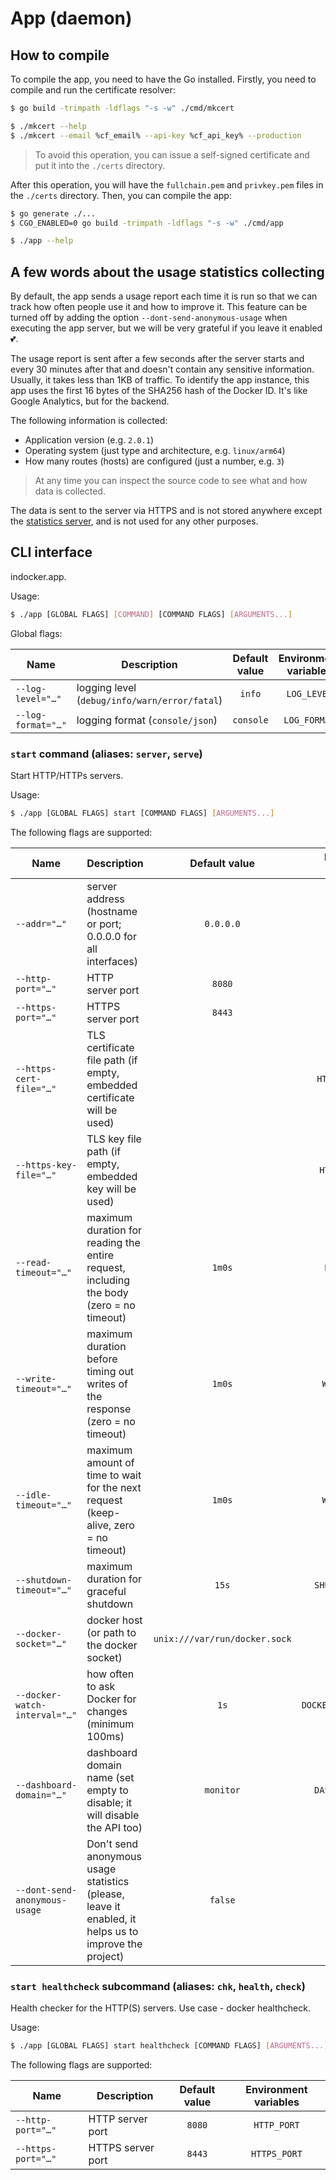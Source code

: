 # App (daemon)

## How to compile

To compile the app, you need to have the Go installed. Firstly, you need to compile and run the certificate resolver:

```bash
$ go build -trimpath -ldflags "-s -w" ./cmd/mkcert

$ ./mkcert --help
$ ./mkcert --email %cf_email% --api-key %cf_api_key% --production
```

> To avoid this operation, you can issue a self-signed certificate and put it into the `./certs` directory.

After this operation, you will have the `fullchain.pem` and `privkey.pem` files in the `./certs` directory. Then, you
can compile the app:

```bash
$ go generate ./...
$ CGO_ENABLED=0 go build -trimpath -ldflags "-s -w" ./cmd/app

$ ./app --help
```

## A few words about the usage statistics collecting

By default, the app sends a usage report each time it is run so that we can track how often people use it and how to
improve it. This feature can be turned off by adding the option `--dont-send-anonymous-usage` when executing the app
server, but we will be very grateful if you leave it enabled 💕.

The usage report is sent after a few seconds after the server starts and every 30 minutes after that and doesn't
contain any sensitive information. Usually, it takes less than 1KB of traffic. To identify the app instance, this app
uses the first 16 bytes of the SHA256 hash of the Docker ID. It's like Google Analytics, but for the backend.

The following information is collected:

- Application version (e.g. `2.0.1`)
- Operating system (just type and architecture, e.g. `linux/arm64`)
- How many routes (hosts) are configured (just a number, e.g. `3`)

> At any time you can inspect the source code to see what and how data is collected.

The data is sent to the server via HTTPS and is not stored anywhere except the [statistics server][mixpanel], and is
not used for any other purposes.

[mixpanel]:https://eu.mixpanel.com/project/2933933

<!--GENERATED:CLI_DOCS-->
<!-- Documentation inside this block generated by gh.tarampamp.am/urfave-cli-docs/markdown; DO NOT EDIT -->

## CLI interface

indocker.app.

Usage:

```bash
$ ./app [GLOBAL FLAGS] [COMMAND] [COMMAND FLAGS] [ARGUMENTS...]
```

Global flags:

| Name               | Description                                   | Default value | Environment variables |
|--------------------|-----------------------------------------------|:-------------:|:---------------------:|
| `--log-level="…"`  | logging level (`debug/info/warn/error/fatal`) |    `info`     |      `LOG_LEVEL`      |
| `--log-format="…"` | logging format (`console/json`)               |   `console`   |     `LOG_FORMAT`      |

### `start` command (aliases: `server`, `serve`)

Start HTTP/HTTPs servers.

Usage:

```bash
$ ./app [GLOBAL FLAGS] start [COMMAND FLAGS] [ARGUMENTS...]
```

The following flags are supported:

| Name                          | Description                                                                                          | Default value                 | Environment variables   |
|-------------------------------|------------------------------------------------------------------------------------------------------|:-----------------------------:|:-----------------------:|
| `--addr="…"`                  | server address (hostname or port; 0.0.0.0 for all interfaces)                                        |           `0.0.0.0`           |      `SERVER_ADDR`      |
| `--http-port="…"`             | HTTP server port                                                                                     |            `8080`             |       `HTTP_PORT`       |
| `--https-port="…"`            | HTTPS server port                                                                                    |            `8443`             |      `HTTPS_PORT`       |
| `--https-cert-file="…"`       | TLS certificate file path (if empty, embedded certificate will be used)                              |                               |    `HTTPS_CERT_FILE`    |
| `--https-key-file="…"`        | TLS key file path (if empty, embedded key will be used)                                              |                               |    `HTTPS_KEY_FILE`     |
| `--read-timeout="…"`          | maximum duration for reading the entire request, including the body (zero = no timeout)              |            `1m0s`             |     `READ_TIMEOUT`      |
| `--write-timeout="…"`         | maximum duration before timing out writes of the response (zero = no timeout)                        |            `1m0s`             |     `WRITE_TIMEOUT`     |
| `--idle-timeout="…"`          | maximum amount of time to wait for the next request (keep-alive, zero = no timeout)                  |            `1m0s`             |     `WRITE_TIMEOUT`     |
| `--shutdown-timeout="…"`      | maximum duration for graceful shutdown                                                               |             `15s`             |   `SHUTDOWN_TIMEOUT`    |
| `--docker-socket="…"`         | docker host (or path to the docker socket)                                                           | `unix:///var/run/docker.sock` |      `DOCKER_HOST`      |
| `--docker-watch-interval="…"` | how often to ask Docker for changes (minimum 100ms)                                                  |             `1s`              | `DOCKER_WATCH_INTERVAL` |
| `--dashboard-domain="…"`      | dashboard domain name (set empty to disable; it will disable the API too)                            |           `monitor`           |   `DASHBOARD_DOMAIN`    |
| `--dont-send-anonymous-usage` | Don't send anonymous usage statistics (please, leave it enabled, it helps us to improve the project) |            `false`            |         *none*          |

### `start healthcheck` subcommand (aliases: `chk`, `health`, `check`)

Health checker for the HTTP(S) servers. Use case - docker healthcheck.

Usage:

```bash
$ ./app [GLOBAL FLAGS] start healthcheck [COMMAND FLAGS] [ARGUMENTS...]
```

The following flags are supported:

| Name               | Description       | Default value | Environment variables |
|--------------------|-------------------|:-------------:|:---------------------:|
| `--http-port="…"`  | HTTP server port  |    `8080`     |      `HTTP_PORT`      |
| `--https-port="…"` | HTTPS server port |    `8443`     |     `HTTPS_PORT`      |

<!-- End of automatically generated block -->
<!--/GENERATED:CLI_DOCS-->
